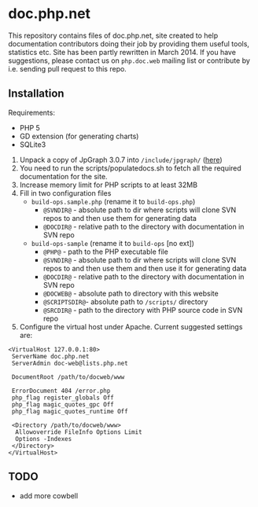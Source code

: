 # doc.php.net
This repository contains files of doc.php.net, site created to help documentation contributors doing their job by
providing them useful tools, statistics etc. Site has been partly rewritten in March 2014. If you have suggestions,
please contact us on `php.doc.web` mailing list or contribute by i.e. sending pull request to this repo.

## Installation
Requirements:
- PHP 5
- GD extension (for generating charts)
- SQLite3

1. Unpack a copy of JpGraph 3.0.7 into `/include/jpgraph/` ([here](http://jpgraph.net/download/download.php?p=1))
2. You need to run the scripts/populatedocs.sh to fetch all the required documentation for the site.
3. Increase memory limit for PHP scripts to at least 32MB
4. Fill in two configuration files
	- `build-ops.sample.php` (rename it to `build-ops.php`)
		- `@SVNDIR@` - absolute path to dir where scripts will clone SVN repos to and then use them for generating data
		- `@DOCDIR@` - relative path to the directory with documentation in SVN repo
	- `build-ops-sample` (rename it to `build-ops` [no ext])
		- `@PHP@` - path to the PHP executable file
		- `@SVNDIR@` - absolute path to dir where scripts will clone SVN repos to and then use them and then use it for generating data
		- `@DOCDIR@` - relative path to the directory with documentation in SVN repo
		- `@DOCWEB@` - absolute path to directory with this website
		- `@SCRIPTSDIR@`- absolute path to `/scripts/` directory
		- `@SRCDIR@` - path to the directory with PHP source code in SVN repo
5. Configure the virtual host under Apache. Current suggested settings are:
```
<VirtualHost 127.0.0.1:80>
 ServerName doc.php.net
 ServerAdmin doc-web@lists.php.net

 DocumentRoot /path/to/docweb/www

 ErrorDocument 404 /error.php
 php_flag register_globals Off
 php_flag magic_quotes_gpc Off
 php_flag magic_quotes_runtime Off

 <Directory /path/to/docweb/www>
  Allowoverride FileInfo Options Limit
  Options -Indexes
 </Directory>
</VirtualHost>
```

## TODO
- add more cowbell